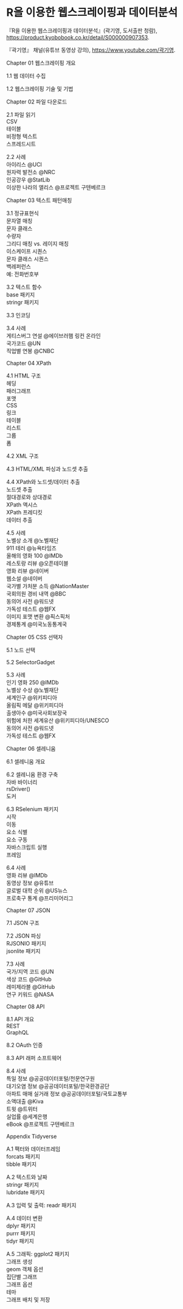 # R을 이용한 웹스크레이핑과 데이터분석
『R을 이용한 웹스크레이핑과 데이터분석』(곽기영, 도서출판 청람), https://product.kyobobook.co.kr/detail/S000000907353.   

『곽기영』 채널(유튜브 동영상 강의), https://www.youtube.com/곽기영.   

Chapter 01 웹스크레이핑 개요   

1.1 웹 데이터 수집   

1.2 웹스크레이핑 기술 및 기법   

Chapter 02 파일 다운로드   

2.1 파일 읽기   
CSV   
테이블   
비정형 텍스트   
스프레드시트   

2.2 사례   
아이리스 @UCI   
원자력 발전소 @NRC   
인공강우 @StatLib   
이상한 나라의 앨리스 @프로젝트 구텐베르크   

Chapter 03 텍스트 패턴매칭   

3.1 정규표현식   
문자열 매칭   
문자 클래스   
수량자   
그리디 매칭 vs. 레이지 매칭   
이스케이프 시퀀스   
문자 클래스 시퀀스   
백레퍼런스   
예: 전화번호부   

3.2 텍스트 함수   
base 패키지   
stringr 패키지   

3.3 인코딩   

3.4 사례   
게티스버그 연설 @에이브러햄 링컨 온라인   
국가코드 @UN   
직업별 연봉 @CNBC   

Chapter 04 XPath   

4.1 HTML 구조   
헤딩   
패러그래프   
포맷   
CSS   
링크   
테이블   
리스트   
그룹   
폼   

4.2 XML 구조   

4.3 HTML/XML 파싱과 노드셋 추출   

4.4 XPath와 노드셋/데이터 추출   
노드셋 추출   
절대경로와 상대경로   
XPath 액시스   
XPath 프레디킷   
데이터 추출   

4.5 사례   
노벨상 소개 @노벨재단   
911 테러 @뉴욕타임즈   
올해의 영화 100 @IMDb   
레스토랑 리뷰 @오픈테이블   
영화 리뷰 @네이버   
웹소설 @네이버   
국가별 가처분 소득 @NationMaster   
국회의원 경비 내역 @BBC   
동의어 사전 @워드넷   
가독성 테스트 @웹FX   
이미지 포맷 변환 @픽스픽처   
경제통계 @미국노동통계국   

Chapter 05 CSS 선택자   

5.1 노드 선택   

5.2 SelectorGadget   

5.3 사례   
인기 영화 250 @IMDb   
노벨상 수상 @노벨재단   
세계인구 @위키피디아   
올림픽 메달 @위키피디아   
출생아수 @미국사회보장국   
위험에 처한 세계유산 @위키피디아/UNESCO   
동의어 사전 @워드넷   
가독성 테스트 @웹FX   

Chapter 06 셀레니움   

6.1 셀레니움 개요   

6.2 셀레니움 환경 구축   
자바 바이너리   
rsDriver()   
도커   

6.3 RSelenium 패키지   
시작   
이동   
요소 식별   
요소 구동   
자바스크립트 실행   
프레임   

6.4 사례   
영화 리뷰 @IMDb   
동영상 정보 @유튜브   
글로벌 대학 순위 @US뉴스   
프로축구 통계 @프리미어리그   

Chapter 07 JSON   

7.1 JSON 구조   

7.2 JSON 파싱   
RJSONIO 패키지   
jsonlite 패키지   

7.3 사례   
국가/지역 코드 @UN   
색상 코드 @GitHub   
레미제라블 @GitHub   
연구 키워드 @NASA   

Chapter 08 API   

8.1 API 개요   
REST   
GraphQL   

8.2 OAuth 인증   

8.3 API 래퍼 소프트웨어   

8.4 사례   
특일 정보 @공공데이터포털/천문연구원   
대기오염 정보 @공공데이터포털/한국환경공단   
아파트 매매 실거래 정보 @공공데이터포털/국토교통부   
소액대출 @Kiva   
트윗 @트위터   
실업률 @세계은행   
eBook @프로젝트 구텐베르크   

Appendix Tidyverse   

A.1 팩터와 데이터프레임   
forcats 패키지   
tibble 패키지   

A.2 텍스트와 날짜   
stringr 패키지   
lubridate 패키지   

A.3 입력 및 출력: readr 패키지   

A.4 데이터 변환   
dplyr 패키지   
purrr 패키지   
tidyr 패키지   

A.5 그래픽: ggplot2 패키지   
그래프 생성   
geom 객체 옵션   
집단별 그래프   
그래프 옵션   
테마   
그래프 배치 및 저장   
